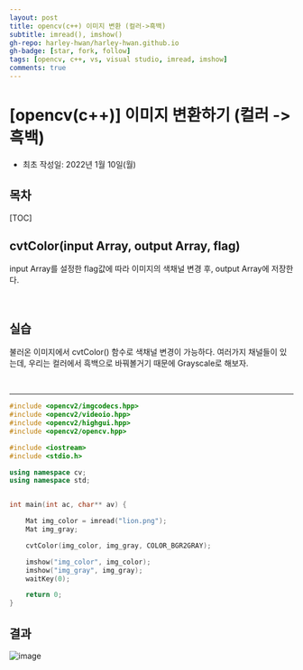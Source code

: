 ```yaml
---
layout: post
title: opencv(c++) 이미지 변환 (컬러->흑백)
subtitle: imread(), imshow()
gh-repo: harley-hwan/harley-hwan.github.io
gh-badge: [star, fork, follow]
tags: [opencv, c++, vs, visual studio, imread, imshow]
comments: true
---
```


# [opencv(c++)] 이미지 변환하기 (컬러 -> 흑백)

- 최초 작성일: 2022년 1월 10일(월)

## 목차

[TOC]

## cvtColor(input Array, output Array, flag)

input Array를 설정한 flag값에 따라 이미지의 색채널 변경 후, output Array에 저장한다.

<br/>

## 실습

불러온 이미지에서 cvtColor() 함수로 색채널 변경이 가능하다. 여러가지 채널들이 있는데, 우리는 컬러에서 흑백으로 바꿔볼거기 때문에 Grayscale로 해보자.

<br/>

---

```c++
#include <opencv2/imgcodecs.hpp>
#include <opencv2/videoio.hpp>
#include <opencv2/highgui.hpp>
#include <opencv2/opencv.hpp>

#include <iostream>
#include <stdio.h>

using namespace cv;
using namespace std;


int main(int ac, char** av) {

	Mat img_color = imread("lion.png");
	Mat img_gray;

	cvtColor(img_color, img_gray, COLOR_BGR2GRAY);

	imshow("img_color", img_color);
	imshow("img_gray", img_gray);
	waitKey(0);		

	return 0;
}
```


## 결과

![image](https://user-images.githubusercontent.com/68185569/148722032-afa137dc-b979-4370-b5ff-256de48b2672.png)

